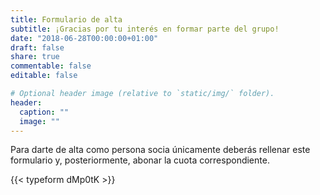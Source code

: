 ```yaml
---
title: Formulario de alta
subtitle: ¡Gracias por tu interés en formar parte del grupo!
date: "2018-06-28T00:00:00+01:00"
draft: false
share: true
commentable: false
editable: false

# Optional header image (relative to `static/img/` folder).
header:
  caption: ""
  image: ""
---
```


Para darte de alta como persona socia únicamente deberás rellenar este formulario y, posteriormente, abonar la cuota correspondiente.

{{< typeform dMp0tK >}}